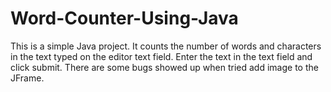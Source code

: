 # Word-Counter-Using-Java
This is a simple Java project.
It counts the number of words and characters in the text typed on the editor text field.
Enter the text in the text field and click submit.
There are some bugs showed up when tried add image to the JFrame.
